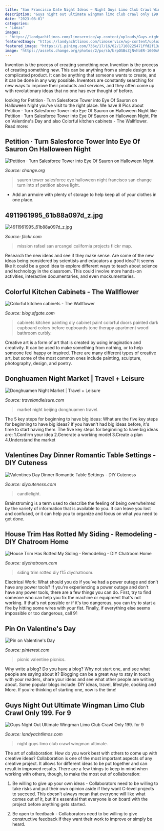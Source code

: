 ```yaml
---
title: "San Francisco Date Night Ideas ~ Night Guys Limo Club Crawl Wingman Ultimate"
description: "Guys night out ultimate wingman limo club crawl only 199. for 9"
date: "2023-08-01"
categories:
- "ideas"
images:
- "https://landyachtlimos.com/limoservice/wp-content/uploads/Guys-night-out-ultimate-wingman-limo-club-crawl-1024x768.jpg"
featuredImage: "https://landyachtlimos.com/limoservice/wp-content/uploads/Guys-night-out-ultimate-wingman-limo-club-crawl-1024x768.jpg"
featured_image: "https://i.pinimg.com/736x/17/16/02/17160225471ffd2f13a2af45c917e9ef--picnic-ideas-picnics.jpg"
image: "https://assets.change.org/photos/2/po/sb/brpOSBsZjNvhbER-1600x900-noPad.jpg?1539459934"
---
```



Invention is the process of creating something new.
Invention is the process of creating something new. This can be anything from a simple design to a complicated product. It can be anything that someone wants to create, and it can be done in any way possible. Inventors are constantly searching for new ways to improve their products and services, and they often come up with revolutionary ideas that no one has ever thought of before.

	

		
looking for Petition · Turn Salesforce Tower into Eye Of Sauron on Halloween Night you've visit to the right place. We have 8 Pics about Petition · Turn Salesforce Tower into Eye Of Sauron on Halloween Night like Petition · Turn Salesforce Tower into Eye Of Sauron on Halloween Night, Pin on Valentine&#039;s Day and also Colorful kitchen cabinets - The Wallflower. Read more:
		
    
## Petition · Turn Salesforce Tower Into Eye Of Sauron On Halloween Night

<img loading=lazy src="https://assets.change.org/photos/2/po/sb/brpOSBsZjNvhbER-1600x900-noPad.jpg?1539459934" onerror="this.onerror=null;this.src='https://tse3.mm.bing.net/th?id=OIP.QGsTDenaS6jbtAgBbwNAxAHaEK&amp;pid=15.1';" alt="Petition · Turn Salesforce Tower into Eye Of Sauron on Halloween Night">

_Source: change.org_

>sauron tower salesforce eye halloween night francisco san change turn into sf petition above light. 

	

- Add an armoire with plenty of storage to help keep all of your clothes in one place.

    
## 4911961995_61b88a097d_z.jpg

<img loading=lazy src="http://farm5.staticflickr.com/4082/4911961995_61b88a097d_z.jpg" onerror="this.onerror=null;this.src='https://tse3.mm.bing.net/th?id=OIP.zHYUJEHEubrwM7riEIpR_gHaFj&amp;pid=15.1';" alt="4911961995_61b88a097d_z.jpg">

_Source: flickr.com_

>mission rafael san arcangel california projects flickr map. 

	

Research the new ideas and see if they make sense.
Are some of the new ideas being considered by scientists and educators a good idea? It seems like it could be a good idea to explore different ways to teach about science and technology in the classroom. This could involve more hands-on activities, interactive documentaries, and even mockumentaries.

    
## Colorful Kitchen Cabinets - The Wallflower

<img loading=lazy src="http://imgs.sfgate.com/blogs/images/sfgate/wallflower/2010/01/31/10-1-cabinets318x425.jpg" onerror="this.onerror=null;this.src='https://tse1.mm.bing.net/th?id=OIP.3h6HOJvbRz7uFZwILOZxCgAAAA&amp;pid=15.1';" alt="Colorful kitchen cabinets - The Wallflower">

_Source: blog.sfgate.com_

>cabinets kitchen painting diy cabinet paint colorful doors painted dark cupboard colors before cupboards tone therapy apartment wood bathroom curbly. 

	

Creative art is a form of art that is created by using imagination and creativity. It can be used to make something from nothing, or to help someone feel happy or inspired. There are many different types of creative art, but some of the most common ones include painting, sculpture, photography, design, and poetry.

    
## Donghuamen Night Market | Travel + Leisure

<img loading=lazy src="http://cdn-image.travelandleisure.com/sites/default/files/styles/1600x1000/public/1447869239/donghuamen-night-market-beijing-bj1115.jpg?itok=Bh3NYLFQ" onerror="this.onerror=null;this.src='https://tse4.mm.bing.net/th?id=OIP.9ioVgRb-elQt8gXSGtKgtQHaEo&amp;pid=15.1';" alt="Donghuamen Night Market | Travel + Leisure">

_Source: travelandleisure.com_

>market night beijing donghuamen travel. 

	

The 5 key steps for beginning to have big ideas: What are the five key steps for beginning to have big ideas?
If you haven't had big ideas before, it's time to start having them. The five key steps for beginning to have big ideas are: 1.Confirm your idea 2.Generate a working model 3.Create a plan 4.Understand the market 
    
## Valentines Day Dinner Romantic Table Settings - DIY Cuteness

<img loading=lazy src="https://diycuteness.com/wp-content/uploads/2019/12/Valentines-Day-Dinner-Romantic-Table-Settings-1.jpg" onerror="this.onerror=null;this.src='https://tse3.mm.bing.net/th?id=OIP.ATfG0L_EgO8pAcUtiHwprwHaJ4&amp;pid=15.1';" alt="Valentines Day Dinner Romantic Table Settings - DIY Cuteness">

_Source: diycuteness.com_

>candlelight. 

	

Brainstroming is a term used to describe the feeling of being overwhelmed by the variety of information that is available to you. It can leave you lost and confused, or it can help you to organize and focus on what you need to get done.

    
## House Trim Has Rotted My Siding - Remodeling - DIY Chatroom Home

<img loading=lazy src="http://www.diychatroom.com/attachments/f15/16861d1392140202t-house-trim-has-rotted-my-siding-img_5218.jpg" onerror="this.onerror=null;this.src='https://tse2.mm.bing.net/th?id=OIP.d6_8rYwFxFfo3Hk_OmoQBwHaLI&amp;pid=15.1';" alt="House Trim Has Rotted My Siding - Remodeling - DIY Chatroom Home">

_Source: diychatroom.com_

>siding trim rotted diy f15 diychatroom. 

	

Electrical Work: What should you do if you’ve had a power outage and don’t have any power tools?
If you're experiencing a power outage and don't have any power tools, there are a few things you can do. First, try to find someone who can help you fix the machine or equipment that's not working. If that's not possible or if it's too dangerous, you can try to start a fire by hitting some wires with your fist. Finally, if everything else seems impossible or too dangerous, call 91
    
## Pin On Valentine&#039;s Day

<img loading=lazy src="https://i.pinimg.com/736x/17/16/02/17160225471ffd2f13a2af45c917e9ef--picnic-ideas-picnics.jpg" onerror="this.onerror=null;this.src='https://tse1.mm.bing.net/th?id=OIP.TO55nCOCk0aUc-1V1sEWXQHaFj&amp;pid=15.1';" alt="Pin on Valentine&#039;s Day">

_Source: pinterest.com_

>picnic valentine picnics. 

	

Why write a blog?
Do you have a blog? Why not start one, and see what people are saying about it? Blogging can be a great way to stay in touch with your readers, share your ideas and see what other people are writing about. Some popular blogs include: DIY ideas, travel, lifestyle, cooking and More. If you’re thinking of starting one, now is the time!

    
## Guys Night Out Ultimate Wingman Limo Club Crawl Only 199. For 9

<img loading=lazy src="https://landyachtlimos.com/limoservice/wp-content/uploads/Guys-night-out-ultimate-wingman-limo-club-crawl-1024x768.jpg" onerror="this.onerror=null;this.src='https://tse3.mm.bing.net/th?id=OIP.jZBb2a945T6_KpJ9Xyq7ogHaFj&amp;pid=15.1';" alt="Guys Night Out Ultimate Wingman Limo Club Crawl Only 199. for 9">

_Source: landyachtlimos.com_

>night guys limo club crawl wingman ultimate. 

	

The art of collaboration: How do you work best with others to come up with creative ideas?
Collaboration is one of the most important aspects of any creative project. It allows for different ideas to be put together and can result in improved results. There are a few things to keep in mind when working with others, though, to make the most out of collaboration: 
1. Be willing to give up your own ideas - Collaborators need to be willing to take risks and put their own opinion aside if they want C-level projects to succeed. This doesn't always mean that everyone will like what comes out of it, but it's essential that everyone is on board with the project before anything gets started.

2. Be open to feedback - Collaborators need to be willing to give constructive feedback if they want their work to improve or simply be heard.

